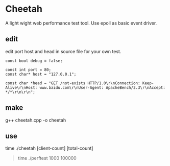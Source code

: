 # Cheetah 

A light wight web performance test tool. Use epoll as basic event driver.

## edit

edit port host and head in source file for your own test.

    const bool debug = false;

    const int port = 80;
    const char* host = "127.0.0.1";

    const char *head = "GET /not-exists HTTP/1.0\r\nConnection: Keep-Alive\r\nHost: www.baidu.com\r\nUser-Agent: ApacheBench/2.3\r\nAccept: */*\r\n\r\n";

## make

g++ cheetah.cpp -o cheetah


## use

time ./cheetah [client-count] [total-count]

> time ./perftest 1000 100000

